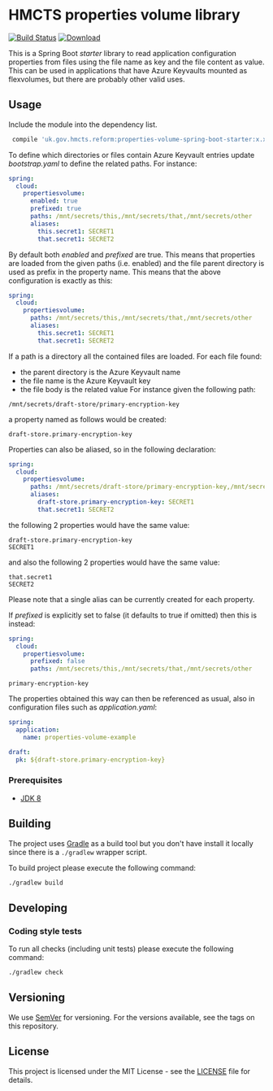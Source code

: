 # HMCTS properties volume library

[![Build Status](https://travis-ci.com/hmcts/properties-volume-spring-boot-starter.svg?branch=master)](https://travis-ci.com/hmcts/properties-volume-spring-boot-starter)
[ ![Download](https://api.bintray.com/packages/hmcts/hmcts-maven/properties-volume-spring-boot-starter/images/download.svg) ](https://bintray.com/hmcts/hmcts-maven/properties-volume-spring-boot-starter/_latestVersion)

This is a Spring Boot _starter_ library to read application configuration properties from files using the file name as key 
and the file content as value. This can be used in applications that have Azure Keyvaults mounted as flexvolumes, but there 
are probably other valid uses.


## Usage
Include the module into the dependency list.
```groovy
 compile 'uk.gov.hmcts.reform:properties-volume-spring-boot-starter:x.x.x'
```

To define which directories or files contain Azure Keyvault entries update *bootstrap.yaml* to define the related paths.
For instance:
```yaml
spring:
  cloud:
    propertiesvolume:
      enabled: true
      prefixed: true
      paths: /mnt/secrets/this,/mnt/secrets/that,/mnt/secrets/other
      aliases:
        this.secret1: SECRET1
        that.secret1: SECRET2
```
By default both _enabled_ and _prefixed_ are true. This means that properties are
loaded from the given paths (i.e. enabled) and the file parent directory is used 
as prefix in the property name. 
This means that the above configuration is exactly as this:
```yaml
spring:
  cloud:
    propertiesvolume:
      paths: /mnt/secrets/this,/mnt/secrets/that,/mnt/secrets/other
      aliases:
        this.secret1: SECRET1
        that.secret1: SECRET2
```
If a path is a directory all the contained files are loaded.
For each file found:
- the parent directory is the Azure Keyvault name
- the file name is the Azure Keyvault key 
- the file body is the related value 
For instance given the following path:
```
/mnt/secrets/draft-store/primary-encryption-key
```
a property named as follows would be created:

```
draft-store.primary-encryption-key
```

Properties can also be aliased, so in the following declaration:
```yaml
spring:
  cloud:
    propertiesvolume:
      paths: /mnt/secrets/draft-store/primary-encryption-key,/mnt/secrets/that
      aliases:
        draft-store.primary-encryption-key: SECRET1
        that.secret1: SECRET2
```
the following 2 properties would have the same value:
```
draft-store.primary-encryption-key
SECRET1
```
and also the following 2 properties would have the same value: 
```
that.secret1
SECRET2
```
Please note that a single alias can be currently created for each property.

If _prefixed_ is explicitly set to false (it defaults to true if omitted) then this is instead:
```yaml
spring:
  cloud:
    propertiesvolume:
      prefixed: false
      paths: /mnt/secrets/this,/mnt/secrets/that,/mnt/secrets/other
```
```
primary-encryption-key
```

The properties obtained this way can then be referenced as usual, also in configuration files such as 
_application.yaml_:

```yaml
spring:
  application:
    name: properties-volume-example

draft:
  pk: ${draft-store.primary-encryption-key}

```

### Prerequisites

- [JDK 8](https://www.oracle.com/java)


## Building

The project uses [Gradle](https://gradle.org) as a build tool but you don't have install it locally since there is a
`./gradlew` wrapper script.  

To build project please execute the following command:

```bash
./gradlew build
```

## Developing

### Coding style tests

To run all checks (including unit tests) please execute the following command:

```bash
./gradlew check
```

## Versioning

We use [SemVer](http://semver.org/) for versioning.
For the versions available, see the tags on this repository.

## License

This project is licensed under the MIT License - see the [LICENSE](LICENSE) file for details.
